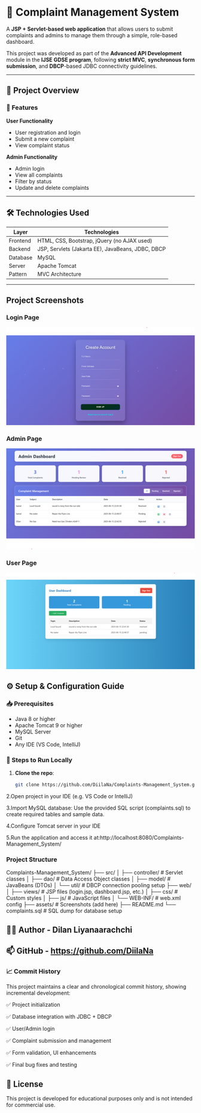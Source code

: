 # 📝 Complaint Management System

A **JSP + Servlet-based web application** that allows users to submit complaints and admins to manage them through a simple, role-based dashboard.

This project was developed as part of the **Advanced API Development** module in the **IJSE GDSE program**, following **strict MVC**, **synchronous form submission**, and **DBCP**-based JDBC connectivity guidelines.

---

## 📌 Project Overview

### 🎯 Features

**User Functionality**
- User registration and login
- Submit a new complaint
- View complaint status

**Admin Functionality**
- Admin login
- View all complaints
- Filter by status
- Update and delete complaints

---

## 🛠️ Technologies Used

| Layer     | Technologies                                      |
|-----------|---------------------------------------------------|
| Frontend  | HTML, CSS, Bootstrap, jQuery (no AJAX used)       |
| Backend   | JSP, Servlets (Jakarta EE), JavaBeans, JDBC, DBCP |
| Database  | MySQL                                             |
| Server    | Apache Tomcat                                     |
| Pattern   | MVC Architecture                                  |

---
## Project Screenshots

### Login Page
![Login](Assests/createAccount.png)

### Admin Page
![Login](Assests/adminDashBoard.png)

### User Page
![Login](Assests/user.png)


## ⚙️ Setup & Configuration Guide

### 📥 Prerequisites

- Java 8 or higher
- Apache Tomcat 9 or higher
- MySQL Server
- Git
- Any IDE (VS Code, IntelliJ)

### 🔧 Steps to Run Locally

1. **Clone the repo**:
   ```bash
   git clone https://github.com/DiilaNa/Complaints-Management_System.git
2.Open project in your IDE (e.g. VS Code or IntelliJ)

3.Import MySQL database:
Use the provided SQL script (complaints.sql) to create required tables and sample data.

4.Configure Tomcat server in your IDE

5.Run the application and access it at:http://localhost:8080/Complaints-Management_System/

### Project Structure

Complaints-Management_System/
├── src/
│   ├── controller/        # Servlet classes
│   ├── dao/               # Data Access Object classes
│   ├── model/             # JavaBeans (DTOs)
│   └── util/              # DBCP connection pooling setup
├── web/
│   ├── views/             # JSP files (login.jsp, dashboard.jsp, etc.)
│   ├── css/               # Custom styles
│   ├── js/                # JavaScript files
│   └── WEB-INF/           # web.xml config
├── assets/                # Screenshots (add here)
├── README.md
└── complaints.sql         # SQL dump for database setup

## 👨‍💻 Author - Dilan Liyanaarachchi
## 📫 GitHub - https://github.com/DiilaNa

### 📈 Commit History
This project maintains a clear and chronological commit history, showing incremental development:

✅ Project initialization

✅ Database integration with JDBC + DBCP

✅ User/Admin login

✅ Complaint submission and management

✅ Form validation, UI enhancements

✅ Final bug fixes and testing

## 📜 License
This project is developed for educational purposes only and is not intended for commercial use.